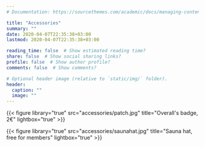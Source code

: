 ```yaml
---
# Documentation: https://sourcethemes.com/academic/docs/managing-content/

title: "Accessories"
summary: ""
date: 2020-04-07T22:35:38+03:00
lastmod: 2020-04-07T22:35:38+03:00

reading_time: false  # Show estimated reading time?
share: false  # Show social sharing links?
profile: false  # Show author profile?
comments: false  # Show comments?

# Optional header image (relative to `static/img/` folder).
header:
  caption: ""
  image: ""
---
```


{{< figure library="true" src="accessories/patch.jpg" title="Overall's badge, 2€" lightbox="true" >}}

{{< figure library="true" src="accessories/saunahat.jpg" title="Sauna hat, free for members" lightbox="true" >}}
